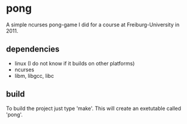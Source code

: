 pong
====
A simple ncurses pong-game I did for a course at Freiburg-University in 2011.

dependencies
------------
- linux (I do not know if it builds on other platforms)
- ncurses
- libm, libgcc, libc

build
-----
To build the project just type 'make'.
This will create an exetutable called 'pong'.

